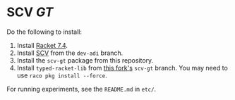 # SCV *GT*

Do the following to install:

1. Install [Racket 7.4](https://github.com/racket/racket).
2. Install [SCV](https://github.com/philnguyen/soft-contract) from
   the `dev-adi` branch.
3. Install the `scv-gt` package from this repository.
4. Install `typed-racket-lib` from
   [this fork's](https://github.com/camoy/typed-racket) `scv-gt`
   branch. You may need to use `raco pkg install --force`.

For running experiments, see the `README.md` in `etc/`.
